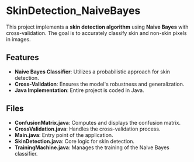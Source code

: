 # SkinDetection_NaiveBayes

This project implements a **skin detection algorithm** using **Naive Bayes** with cross-validation. The goal is to accurately classify skin and non-skin pixels in images.

## Features

- **Naive Bayes Classifier**: Utilizes a probabilistic approach for skin detection.
- **Cross-Validation**: Ensures the model's robustness and generalization.
- **Java Implementation**: Entire project is coded in Java.

## Files

- **ConfusionMatrix.java**: Computes and displays the confusion matrix.
- **CrossValidation.java**: Handles the cross-validation process.
- **Main.java**: Entry point of the application.
- **SkinDetection.java**: Core logic for skin detection.
- **TrainingMachine.java**: Manages the training of the Naive Bayes classifier.
